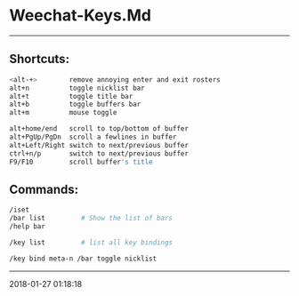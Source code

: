 # Weechat-Keys.Md

----------------------------------------- 
## Shortcuts:

```bash
<alt-+>        remove annoying enter and exit rosters
alt+n          toggle nicklist bar
alt+t          toggle title bar
alt+b          toggle buffers bar
alt+m          mouse toggle

alt+home/end   scroll to top/bottom of buffer
alt+PgUp/PgDn  scroll a fewlines in buffer
alt+Left/Right switch to next/previous buffer
ctrl+n/p       switch to next/previous buffer
F9/F10         scroll buffer's title

```
## Commands:

```bash
/iset
/bar list         # Show the list of bars
/help bar

/key list         # list all key bindings

/key bind meta-n /bar toggle nicklist


```
-----------------------------------------
2018-01-27 01:18:18
